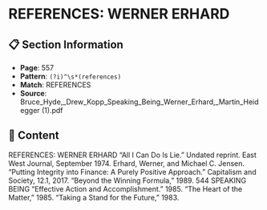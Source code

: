 # REFERENCES: WERNER ERHARD

## 📋 Section Information

- **Page**: 557
- **Pattern**: `(?i)^\s*(references)`
- **Match**: REFERENCES
- **Source**: Bruce_Hyde,_Drew_Kopp_Speaking_Being_Werner_Erhard,_Martin_Heidegger (1).pdf

## 📄 Content

REFERENCES: WERNER ERHARD
“All I Can Do Is Lie.” Undated reprint. East West Journal, September 1974.
Erhard, Werner, and Michael C. Jensen. “Putting Integrity into Finance: A Purely Positive Approach.”
Capitalism and Society, 12.1, 2017.
“Beyond the Winning Formula,” 1989.
544
SPEAKING BEING
“Effective Action and Accomplishment.” 1985.
“The Heart of the Matter,” 1985.
“Taking a Stand for the Future,” 1983.